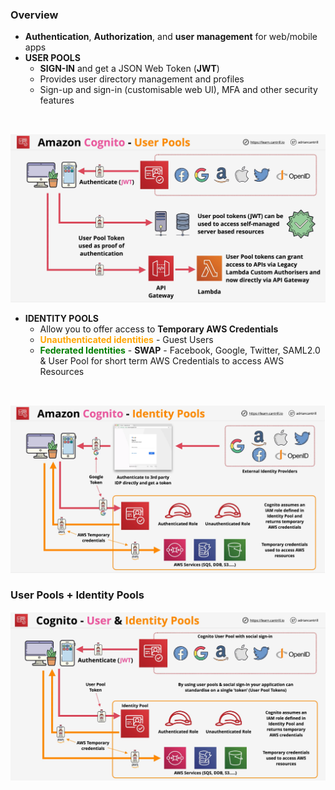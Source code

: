 ### Overview

- **Authentication**, **Authorization**, and **user management** for web/mobile apps
- **USER POOLS** 
    - **SIGN-IN** and get a JSON Web Token (**JWT**)
    - Provides user directory management and profiles
    - Sign-up and sign-in (customisable web UI), MFA and other security features

</br>

![cognito-user-pools](cognito-user-pools.png)

- **IDENTITY POOLS**
    - Allow you to offer access to **Temporary AWS Credentials**
    - <span style="color:orange;font-weight:bold">Unauthenticated identities</span> - Guest Users
    - <span style="color:green;font-weight:bold">Federated Identities</span> - **SWAP** - Facebook, Google, Twitter, SAML2.0 & User Pool for short term AWS Credentials to access AWS Resources

</br>

![](cognito-identity-pools.png)

### User Pools + Identity Pools
![](cognito-user-identity-pools.png)